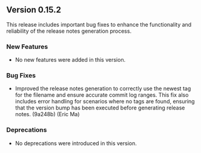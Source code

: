 ## Version 0.15.2

This release includes important bug fixes to enhance the functionality and reliability of the release notes generation process.

### New Features

- No new features were added in this version.

### Bug Fixes

- Improved the release notes generation to correctly use the newest tag for the filename and ensure accurate commit log ranges. This fix also includes error handling for scenarios where no tags are found, ensuring that the version bump has been executed before generating release notes. (9a248b) (Eric Ma)

### Deprecations

- No deprecations were introduced in this version.
